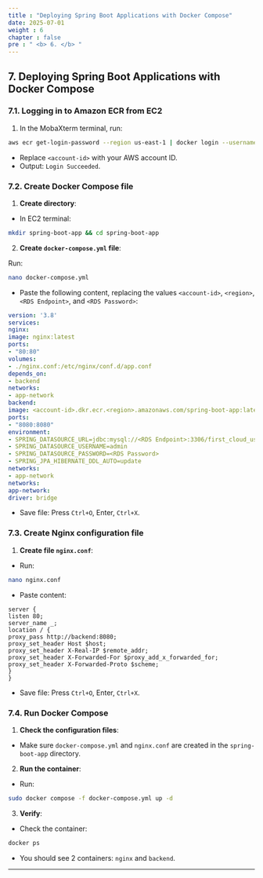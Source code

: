 ```yaml
---
title : "Deploying Spring Boot Applications with Docker Compose"
date: 2025-07-01
weight : 6
chapter : false
pre : " <b> 6. </b> "
---
```


## 7. Deploying Spring Boot Applications with Docker Compose

### 7.1. Logging in to Amazon ECR from EC2

1. In the MobaXterm terminal, run:
```bash
aws ecr get-login-password --region us-east-1 | docker login --username AWS --password-stdin <account-id>.dkr.ecr.us-east-1.amazonaws.com
```
- Replace `<account-id>` with your AWS account ID.
- Output: `Login Succeeded`.

### 7.2. Create Docker Compose file

1. **Create directory**:

- In EC2 terminal:
```bash
mkdir spring-boot-app && cd spring-boot-app
```

2. **Create `docker-compose.yml` file**:

Run:
```bash
nano docker-compose.yml
```
- Paste the following content, replacing the values `<account-id>`, `<region>`, `<RDS Endpoint>`, and `<RDS Password>`:
```yaml
version: '3.8'
services:
nginx:
image: nginx:latest
ports:
- "80:80"
volumes:
- ./nginx.conf:/etc/nginx/conf.d/app.conf
depends_on:
- backend
networks:
- app-network
backend:
image: <account-id>.dkr.ecr.<region>.amazonaws.com/spring-boot-app:latest 
ports: 
- "8080:8080" 
environment: 
- SPRING_DATASOURCE_URL=jdbc:mysql://<RDS Endpoint>:3306/first_cloud_users?useSSL=false&serverTimezone=UTC 
- SPRING_DATASOURCE_USERNAME=admin 
- SPRING_DATASOURCE_PASSWORD=<RDS Password> 
- SPRING_JPA_HIBERNATE_DDL_AUTO=update 
networks: 
- app-network 
networks: 
app-network: 
driver: bridge 
``` 
- Save file: Press `Ctrl+O`, Enter, `Ctrl+X`.

### 7.3. Create Nginx configuration file

1. **Create file `nginx.conf`**: 
- Run: 
```bash 
nano nginx.conf 
``` 
- Paste content: 
```nginx 
server { 
listen 80; 
server_name _; 
location / { 
proxy_pass http://backend:8080; 
proxy_set_header Host $host; 
proxy_set_header X-Real-IP $remote_addr; 
proxy_set_header X-Forwarded-For $proxy_add_x_forwarded_for; 
proxy_set_header X-Forwarded-Proto $scheme; 
} 
} 
``` 
- Save file: Press `Ctrl+O`, Enter, `Ctrl+X`.

### 7.4. Run Docker Compose

1. **Check the configuration files**:

- Make sure `docker-compose.yml` and `nginx.conf` are created in the `spring-boot-app` directory.

2. **Run the container**:

- Run:
```bash
sudo docker compose -f docker-compose.yml up -d
```

3. **Verify**:

- Check the container:
```bash
docker ps
```
- You should see 2 containers: `nginx` and `backend`.

---